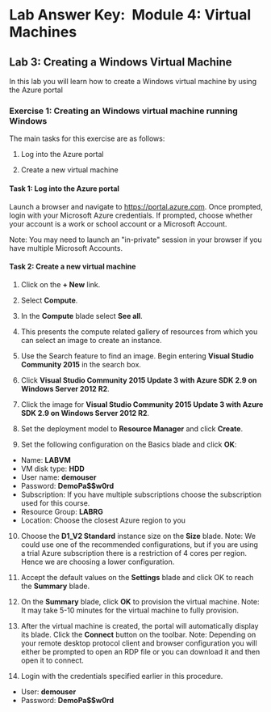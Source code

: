 # Lab Answer Key:  Module 4: Virtual Machines
## Lab 3: Creating a Windows Virtual Machine
  
In this lab you will learn how to create a Windows virtual machine by using the Azure portal

### Exercise 1: Creating an Windows virtual machine running Windows
  
The main tasks for this exercise are as follows:

1. Log into the Azure portal

2. Create a new virtual machine


#### Task 1: Log into the Azure portal

Launch a browser and navigate to https://portal.azure.com. Once prompted, login with your Microsoft Azure credentials. If prompted, choose whether your account is a work or school account or a Microsoft Account.

Note: You may need to launch an "in-private" session in your browser if you have multiple Microsoft Accounts.

#### Task 2: Create a new virtual machine

1. Click on the **+ New** link.

2. Select **Compute**.

3. In the **Compute** blade select **See all**.

4. This presents the compute related gallery of resources from which you can select an image to create an instance.

5. Use the Search feature to find an image. Begin entering **Visual Studio Community 2015** in the search box.

6. Click **Visual Studio Community 2015 Update 3 with Azure SDK 2.9 on Windows Server 2012 R2**.

7. Click the image for **Visual Studio Community 2015 Update 3 with Azure SDK 2.9 on Windows Server 2012 R2**.

8. Set the deployment model to **Resource Manager** and click **Create**.

9. Set the following configuration on the Basics blade and click **OK**:

- Name: **LABVM**
- VM disk type: **HDD**
- User name: **demouser**
- Password: **DemoPa$$w0rd**
- Subscription: If you have multiple subscriptions choose the subscription used for this course.
- Resource Group: **LABRG**
- Location: Choose the closest Azure region to you

10. Choose the **D1_V2 Standard** instance size on the **Size** blade.
Note: We could use one of the recommended configurations, but if you are using a trial Azure subscription there is a restriction of 4 cores per region. Hence we are choosing a lower configuration.

11. Accept the default values on the **Settings** blade and click OK to reach the **Summary** blade.

12. On the **Summary** blade, click **OK** to provision the virtual machine.
Note: It may take 5-10 minutes for the virtual machine to fully provision.

14. After the virtual machine is created, the portal will automatically display its blade. Click the **Connect** button on the toolbar.
Note: Depending on your remote desktop protocol client and browser configuration you will either be prompted to open an RDP file or you can download it and then open it to connect.

15. Login with the credentials specified earlier in this procedure.

- User: **demouser**
- Password: **DemoPa$$w0rd**

